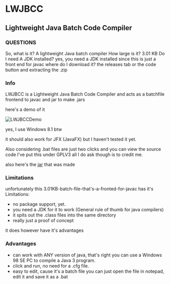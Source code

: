 # LWJBCC
## Lightweight Java Batch Code Compiler
### QUESTIONS
So, what is it?
A lightweight Java batch compiler
How large is it?
3.01 KB
Do I need A JDK installed?
yes, you need a JDK installed since this is just a front end for javac
where do I download it?
the releases tab or the code button and extracting the .zip
### Info
LWJBCC is a Lightweight Java Batch Code Compiler and acts as a batchfile frontend to javac and jar to make .jars

here's a demo of it

![LWJBCCDemo](https://github.com/Vincent392/LWJBCC/assets/90470156/7535ad14-b49e-4083-92db-9273e52b9a47)

yes, I use Windows 8.1 btw

it should also work for JFX (JavaFX) but I haven't tested it yet.

Also considering .bat files are just two clicks and you can view the source code I've put this under GPLV3
all I do ask though is to credit me.

also here's the [jar](https://github.com/Vincent392/LWJBCC/releases/download/Jardemo/LWJBCC-Demo.jar) that was made

### Limitations
unfortunately this 3.01KB-batch-file-that's-a-fronted-for-javac has it's Limitations:
- no package support, yet.
- you need a JDK for it to work (General rule of thumb for java compilers)
- it spits out the .class files into the same directory
- really just a proof of concept

it does however have it's advantages

### Advantages
- can work with ANY version of java, that's right you can use a Windows 98 SE PC to compile a Java 3 program.
- click and run, no need for a .cfg file.
- easy to edit, cause it's a batch file you can just open the file in notepad, edit it and save it as a .bat
